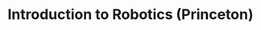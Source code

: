 ---
layout: page
title: Introduction to Robotics (Princeton)
description: study and implement classic Reinforcement Learning algorithms.
img: assets/img/i2ro.jpg
redirect: https://github.com/Huy-Quang-Dao/I2Robotics
importance: 2
category: online
---